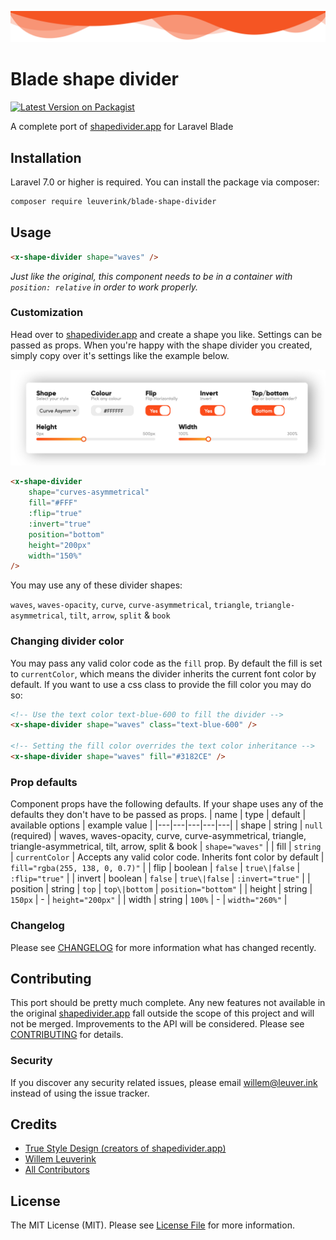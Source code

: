 ![Top readme divider](./.github/assets/readme-top-divider.svg?raw=true&sanitize=true "Beautiful full width shape dividers without breaking a sweat. Ain't that tasty?")

# Blade shape divider

[![Latest Version on Packagist](https://img.shields.io/packagist/v/leuverink/blade-shape-divider.svg?style=flat-square)](https://packagist.org/packages/leuverink/blade-shape-divider)

A complete port of [shapedivider.app](https://shapedivider.app) for Laravel Blade

## Installation
Laravel 7.0 or higher is required.
You can install the package via composer:

``` bash
composer require leuverink/blade-shape-divider
```

## Usage

``` html
<x-shape-divider shape="waves" />
```
*Just like the original, this component needs to be in a container with `position: relative` in order to work properly.*

### Customization

Head over to [shapedivider.app](https://shapedivider.app) and create a shape you like. Settings can be passed as props. When you're happy with the shape divider you created, simply copy over it's settings like the example below.

![shapedivider.app screenshot](./.github/assets/configuratior-schreenshot.png?raw=true "Simply copy over these settings")

``` html
<x-shape-divider
    shape="curves-asymmetrical"
    fill="#FFF"
    :flip="true"
    :invert="true"
    position="bottom"
    height="200px"
    width="150%"
/>
```

You may use any of these divider shapes:

`waves`, `waves-opacity`, `curve`, `curve-asymmetrical`, `triangle`, `triangle-asymmetrical`, `tilt`, `arrow`, `split` & `book`

### Changing divider color
You may pass any valid color code as the `fill` prop. By default the fill is set to `currentColor`, which means the divider inherits the current font color by default. If you want to use a css class to provide the fill color you may do so:

``` html
<!-- Use the text color text-blue-600 to fill the divider -->
<x-shape-divider shape="waves" class="text-blue-600" />

<!-- Setting the fill color overrides the text color inheritance -->
<x-shape-divider shape="waves" fill="#3182CE" />
```

### Prop defaults
Component props have the following defaults. If your shape uses any of the defaults they don't have to be passed as props.
| name | type | default | available options | example value |
|---|---|---|---|---|
| shape | string | `null` (required) | waves, waves-opacity, curve, curve-asymmetrical, triangle, triangle-asymmetrical, tilt, arrow, split & book | `shape="waves"` |
| fill | `string` | `currentColor` | Accepts any valid color code. Inherits font color by default | `fill="rgba(255, 138, 0, 0.7)"` |
| flip | boolean | `false` | `true\|false` | `:flip="true"` |
| invert | boolean | `false` | `true\|false` | `:invert="true"` |
| position | string | `top` | `top\|bottom` | `position="bottom"` |
| height | string | `150px` | - | `height="200px"` |
| width | string | `100%` | - | `width="260%"` |

### Changelog

Please see [CHANGELOG](CHANGELOG.md) for more information what has changed recently.

## Contributing

This port should be pretty much complete. Any new features not available in the original [shapedivider.app](https://shapedivider.app) fall outside the scope of this project and will not be merged.
Improvements to the API will be considered.
Please see [CONTRIBUTING](CONTRIBUTING.md) for details.

### Security

If you discover any security related issues, please email willem@leuver.ink instead of using the issue tracker.

## Credits
- [True Style Design (creators of shapedivider.app)](https://truestyledesign.co.uk)
- [Willem Leuverink](https://github.com/gwleuverink)
- [All Contributors](../../contributors)

## License

The MIT License (MIT). Please see [License File](LICENSE.md) for more information.
